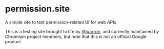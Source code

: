 # permission.site

A simple site to test permission-related UI for web APIs.

This is a testing site brought to life by [@lgarron](https://github.com/lgarron), and currently maintained by Chromium project members, but note that this is not an official Google product.

